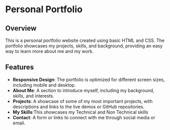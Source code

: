 # Personal Portfolio

## Overview
This is a personal portfolio website created using basic HTML and CSS. The portfolio showcases my projects, skills, and background, providing an easy way to learn more about me and my work.

## Features
- **Responsive Design**: The portfolio is optimized for different screen sizes, including mobile and desktop.
- **About Me**: A section to introduce myself, including my background, skills, and interests.
- **Projects**: A showcase of some of my most important projects, with descriptions and links to the live demos or GitHub repositories.
- **My Skills**:This showcases my Technical and Non Technical skills 
- **Contact**: A form or links to connect with me through social media or email.
